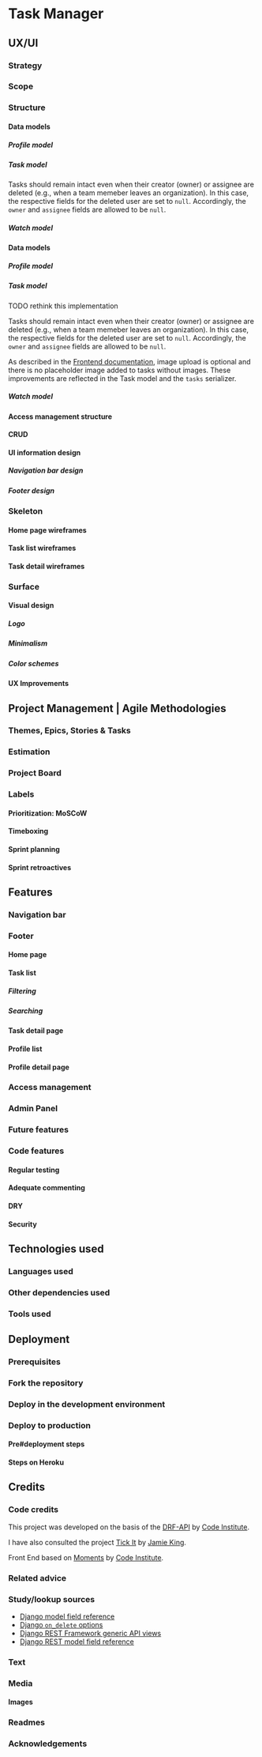 # Task Manager

## UX/UI

### Strategy

### Scope

### Structure

#### Data models

##### Profile model

##### Task model

Tasks should remain intact even when their creator (owner) or assignee are deleted (e.g., when a team memeber leaves an organization). In this case, the respective fields for the deleted user are set to `null`. Accordingly, the `owner` and `assignee` fields are allowed to be `null`.

##### Watch model

#### Data models

##### Profile model

##### Task model


TODO rethink this implementation

Tasks should remain intact even when their creator (owner) or assignee are deleted (e.g., when a team memeber leaves an organization). In this case, the respective fields for the deleted user are set to `null`. Accordingly, the `owner` and `assignee` fields are allowed to be `null`.

As described in the [Frontend documentation](https://github.com/blahosyl/task-manager-frontend/blob/main/README.md#tasks-without-an-image),
 image upload is optional and there is no placeholder image added to tasks without images.
 These improvements are reflected in the Task model and the `tasks` serializer.

##### Watch model

#### Access management structure

#### CRUD

#### UI information design

##### Navigation bar design

##### Footer design

### Skeleton

#### Home page wireframes

#### Task list wireframes

#### Task detail wireframes

### Surface

#### Visual design

##### Logo

##### Minimalism

##### Color schemes

#### UX Improvements

## Project Management | Agile Methodologies

### Themes, Epics, Stories & Tasks

### Estimation

### Project Board

### Labels

#### Prioritization: MoSCoW

#### Timeboxing

#### Sprint planning

#### Sprint retroactives

## Features

### Navigation bar

### Footer

#### Home page

#### Task list

##### Filtering

##### Searching

#### Task detail page

#### Profile list

#### Profile detail page

### Access management

### Admin Panel

### Future features

### Code features

#### Regular testing

#### Adequate commenting

#### DRY

#### Security

## Technologies used

### Languages used

### Other dependencies used

### Tools used

## Deployment

### Prerequisites

### Fork the repository

### Deploy in the development environment

### Deploy to production

#### Pre#deployment steps

#### Steps on Heroku

## Credits

### Code credits

This project was developed on the basis of the [DRF-API](https://github.com/Code-Institute-Solutions/drf-api) by [Code Institute](https://github.com/Code-Institute-Solutions/).

I have also consulted the project [Tick It](https://github.com/Code-Institute-Submissions/ci_pp5_tick_it_react) by [Jamie King](https://github.com/jkingportfolio).

Front End based on [Moments](https://github.com/Code-Institute-Solutions/moments0) by [Code Institute](https://github.com/Code-Institute-Solutions/).

### Related advice

### Study/lookup sources

- [Django model field reference](https://docs.djangoproject.com/en/3.2/ref/models/fields/)
- [Django `on_delete` options](https://www.queworx.com/django/django-on_delete/)
- [Django REST Framework generic API views](https://www.django-rest-framework.org/api-guide/generic-views/)
- [Django REST model field reference](https://www.django-rest-framework.org/api-guide/fields/)


### Text

### Media

#### Images

### Readmes

### Acknowledgements
